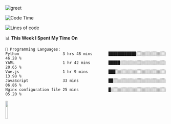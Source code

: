 ![greet](https://user-images.githubusercontent.com/44234583/146624354-9d461392-3676-4e7a-b12f-debc7319f53b.gif) 


<!--START_SECTION:waka-->
![Code Time](http://img.shields.io/badge/Code%20Time-611%20hrs%2024%20mins-blue)

![Lines of code](https://img.shields.io/badge/From%20Hello%20World%20I%27ve%20Written-6.2%20million%20lines%20of%20code-blue)

📊 **This Week I Spent My Time On** 

```text
💬 Programming Languages: 
Python                   3 hrs 48 mins       ████████████░░░░░░░░░░░░░   46.28 % 
YAML                     1 hr 42 mins        █████░░░░░░░░░░░░░░░░░░░░   20.65 % 
Vue.js                   1 hr 9 mins         ███░░░░░░░░░░░░░░░░░░░░░░   13.98 % 
JavaScript               33 mins             ██░░░░░░░░░░░░░░░░░░░░░░░   06.86 % 
Nginx configuration file 25 mins             █░░░░░░░░░░░░░░░░░░░░░░░░   05.20 % 
```


<!--END_SECTION:waka-->
<img src="https://user-images.githubusercontent.com/44234583/191059235-95ebfce1-7fc7-4eee-baff-214d902e7c18.gif" width="12%"/>
